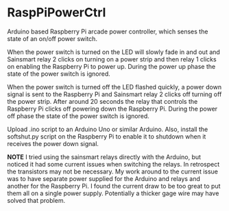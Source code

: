 # RaspPiPowerCtrl
Arduino based Raspberry Pi arcade power controller, which senses the state of an on/off power switch.  

When the power switch is turned on the LED will slowly fade in and out and Sainsmart relay 2 clicks on turning on a power strip and then relay 1 clicks on enabling the Raspberry Pi to power up.  During the power up phase the state of the power switch is ignored.  

When the power switch is turned off the LED flashed quickly, a power down signal is sent to the Raspberry Pi and Sainsmart relay 2 clicks off turning off the power strip.  After around 20 seconds the relay that controls the Raspberry Pi clicks off powering down the Raspberry Pi.  During the power off phase the state of the power switch is ignored.   

Upload .ino script to an Arduino Uno or similar Arduino.  Also, install the softshut.py script on the Raspberry Pi to enable it to shutdown when it receives the power down signal.

**NOTE** I tried using the sainsmart relays directly with the Arduino, but noticed it had some current issues when switching the relays.  In retrospect the transistors may not be necessary.  My work around to the current issue was to have separate power supplied for the Arduino and relays and another for the Raspberry Pi.  I found the current draw to be too great to put them all on a single power supply.  Potentially a thicker gage wire may have solved that problem.
